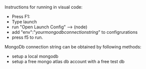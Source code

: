 Instructions for running in visual code:

* Press F1:
* Type launch
* run "Open Launch Config" --> (node)
* add "env":"$yourmongodbconnectionstring$" to configrurations
* press f5 to run.

MongoDb connection string can be obtained by following methods:

- setup a local mongodb
- setup a free mongo atlas db account with a free test db
